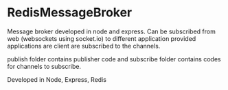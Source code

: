 # RedisMessageBroker
Message broker developed in node and express. Can be subscribed from web (websockets using socket.io) to different application provided applications are client are subscribed to the channels. 

publish folder contains publisher code and subscribe folder contains codes for channels to subscribe. 

Developed in Node, Express, Redis
